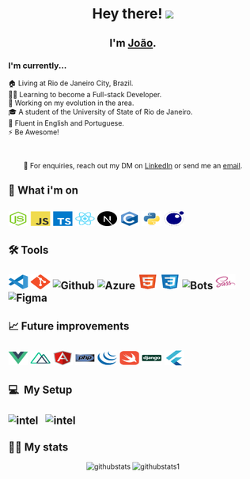 <h1 align='center'> Hey there! <img src="https://media.giphy.com/media/hvRJCLFzcasrR4ia7z/giphy.gif" width="25px"></h1>
<h2 align='center'>
  I'm <a href="https://github.com/JxVtrl">João</a>.
</h2>
<h3>
  I'm currently...
</h3>
<p>
  🏠 Living at Rio de Janeiro City, Brazil. <br/>
  👨‍💻 Learning to become a Full-stack Developer.<br/>
  🔭 Working on my evolution in the area.<br/>
  🎓 A student of the University of State of Rio de Janeiro.<br/>
  🌱 Fluent in English and Portuguese.<br/>
  ⚡ Be Awesome!<br/>
</p>
<br/>
<div align='center'>
<p align='center'>
💼 For enquiries, reach out my DM on <a href="https://www.linkedin.com/in/joão-vinicius-vitral-9b25221b7/">LinkedIn</a> or send me an <a href="mailto:joaoviniciusvitral@hotmail.com">email<a/>.
</p>
</div>

<h2>🧠 What i'm on<h2/>
<img alt="Node" height="30" width="40" src="https://raw.githubusercontent.com/devicons/devicon/master/icons/nodejs/nodejs-original.svg">
<img alt="Js" height="30" width="40" src="https://raw.githubusercontent.com/devicons/devicon/master/icons/javascript/javascript-original.svg">
<img alt="Ts" height="30" width="40" src="https://raw.githubusercontent.com/devicons/devicon/master/icons/typescript/typescript-plain.svg">
<img alt="React" height="30" width="40" src="https://raw.githubusercontent.com/devicons/devicon/master/icons/react/react-original.svg">
<img alt="NEXT" height="30" width="40" src="https://raw.githubusercontent.com/devicons/devicon/master/icons/nextjs/nextjs-original.svg">
<img alt="C" height="30" width="40" src="https://raw.githubusercontent.com/devicons/devicon/master/icons/c/c-original.svg">
<img alt="Python" height="30" width="40" src="https://raw.githubusercontent.com/devicons/devicon/master/icons/python/python-original.svg">
<img alt="LUA" height="30" width="40" src="https://raw.githubusercontent.com/devicons/devicon/master/icons/lua/lua-original.svg">

<br/>
  
<h2>🛠 Tools<h2/>
  <img alt="VSCODE" height="30" width="40" src="https://raw.githubusercontent.com/devicons/devicon/master/icons/vscode/vscode-original.svg">
  <img alt="GIT" height="30" width="40" src="https://raw.githubusercontent.com/devicons/devicon/master/icons/git/git-original.svg">
  <img alt="Github" height="30" width="40" src="https://cdn.jsdelivr.net/gh/devicons/devicon/icons/github/github-original.svg">
  <img alt="Azure" height="30" width="40" src="https://cdn.jsdelivr.net/gh/devicons/devicon/icons/azure/azure-original.svg">
  <img alt="HTML" height="30" width="40" src="https://raw.githubusercontent.com/devicons/devicon/master/icons/html5/html5-original.svg">
  <img alt="CSS" height="30" width="40" src="https://raw.githubusercontent.com/devicons/devicon/master/icons/css3/css3-original.svg">
  <img alt="Bots" height="30" width="40" src="https://cdn.jsdelivr.net/gh/devicons/devicon/icons/bootstrap/bootstrap-original.svg">
  <img alt="SASS" height="30" width="40" src="https://raw.githubusercontent.com/devicons/devicon/master/icons/sass/sass-original.svg">
  <img alt="Figma" height="30" width="40" src="https://cdn.jsdelivr.net/gh/devicons/devicon/icons/figma/figma-original.svg">
  
<br/>
                                                                                                                                   
<h2>📈 Future improvements<h2/>
  
  <img alt="VUE" height="30" width="40" src="https://raw.githubusercontent.com/devicons/devicon/master/icons/vuejs/vuejs-original.svg">
  <img alt="NUXT" height="30" width="40" src="https://raw.githubusercontent.com/devicons/devicon/master/icons/nuxtjs/nuxtjs-original.svg">
  <img alt="ANGULAR" height="30" width="40" src="https://raw.githubusercontent.com/devicons/devicon/master/icons/angularjs/angularjs-original.svg"> 
  <img alt="PHP" height="30" width="40" src="https://raw.githubusercontent.com/devicons/devicon/master/icons/php/php-original.svg">
  <img alt="JQUERY" height="30" width="40" src="https://raw.githubusercontent.com/devicons/devicon/master/icons/jquery/jquery-original.svg">                       
  <img alt="SWIFT" height="30" width="40" src="https://raw.githubusercontent.com/devicons/devicon/master/icons/swift/swift-original.svg">                         
  <img alt="DJANGO" height="30" width="40" src="https://raw.githubusercontent.com/devicons/devicon/master/icons/django/django-original.svg">                         <img alt="FLUTTER" height="30" width="40" src="https://raw.githubusercontent.com/devicons/devicon/master/icons/flutter/flutter-original.svg">      
  
  <br/>
  
<h2>💻  My Setup<h2/>
  <img src="https://img.shields.io/badge/Intel-Core_i7_6th-0071C5?style=for-the-badge&logo=intel&logoColor=white" alt="intel" title="intel" height="25" />
&nbsp;
  <img src="https://img.shields.io/badge/NVIDIA-GTX1650-76B900?style=for-the-badge&logo=nvidia&logoColor=white" alt="intel" title="intel" height="25" />
<br/>
  
<h2>🚴‍♂‍  My stats</h2>
<div align='center' >
    <img style="display: inline;" height="165" src="http://github-readme-streak-stats.herokuapp.com?user=JxVtrl&theme=tokyonight&hide_border=true" alt="githubstats" title="GithubStats"/>
  <img style="display: inline;" src="https://github-readme-stats.vercel.app/api/top-langs/?username=JxVtrl&layout=compact&theme=tokyonight&hide_border=true" alt="githubstats1" title="GithubStats1"/>
  </div>

